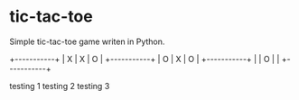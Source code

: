 # tic-tac-toe
Simple tic-tac-toe game writen in Python.

+-----------+
| X | X | O |
+-----------+
| O | X | O |
+-----------+
|   | O |   |
+-----------+

testing 1
testing 2
testing 3

